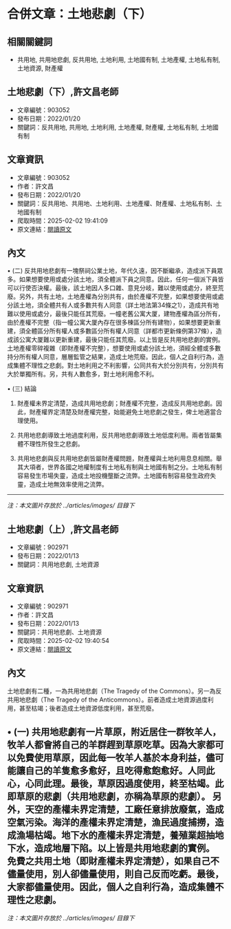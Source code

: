 # 合併文章：土地悲劇（下）

## 相關關鍵詞
- 共用地, 共用地悲劇, 反共用地, 土地利用, 土地國有制, 土地產權, 土地私有制, 土地資源, 財產權

## 土地悲劇（下）,許文昌老師
- 文章編號：903052
- 發布日期：2022/01/20
- 關鍵詞：反共用地, 共用地, 土地利用, 土地產權, 財產權, 土地私有制, 土地國有制


## 文章資訊
- 文章編號：903052
- 作者：許文昌
- 發布日期：2022/01/20
- 關鍵詞：反共用地、共用地、土地利用、土地產權、財產權、土地私有制、土地國有制
- 爬取時間：2025-02-02 19:41:09
- 原文連結：[閱讀原文](https://real-estate.get.com.tw/Columns/detail.aspx?no=903052)

## 內文
• (二) 反共用地悲劇有一塊祭祠公業土地，年代久遠，因不斷繼承，造成派下員眾多。如果想要使用或處分該土地，須全體派下員之同意。因此，任何一個派下員皆可以行使否決權。最後，該土地因人多口雜、意見分岐，難以使用或處分，終至荒廢。另外，共有土地，土地產權為分別共有，由於產權不完整，如果想要使用或處分該土地，須全體共有人或多數共有人同意（詳土地法第34條之1），造成共有地難以使用或處分，最後只能任其荒廢。一幢老舊公寓大厦，建物產權為區分所有，由於產權不完整（指一幢公寓大厦內存在很多棟區分所有建物），如果想要更新重建，須全體區分所有權人或多數區分所有權人同意（詳都市更新條例第37條），造成該公寓大厦難以更新重建，最後只能任其荒廢。以上皆是反共用地悲劇的實例。土地產權零碎複雜（即財產權不完整），想要使用或處分該土地，須經全體或多數持分所有權人同意，層層監管之結果，造成土地荒廢。因此，個人之自利行為，造成集體不理性之悲劇。對土地利用之不利影響，公同共有大於分別共有，分別共有大於單獨所有。另，共有人數愈多，對土地利用愈不利。

• (三) 結論

1. 財產權未界定清楚，造成共用地悲劇；財產權不完整，造成反共用地悲劇。因此，財產權界定清楚及財產權完整，始能避免土地悲劇之發生，俾土地適當合理使用。

2. 共用地悲劇導致土地過度利用，反共用地悲劇導致土地低度利用。兩者皆屬集體不理性所發生之悲劇。

3. 共用地悲劇與反共用地悲劇皆屬財產權問題，財產權與土地利用息息相關。舉其大項者，世界各國之地權制度有土地私有制與土地國有制之分。土地私有制容易發生市場失靈，造成土地投機壟斷之流弊。土地國有制容易發生政府失靈，造成土地無效率使用之流弊。
---
*注：本文圖片存放於 ../articles/images/ 目錄下*


## 土地悲劇（上）,許文昌老師
- 文章編號：902971
- 發布日期：2022/01/13
- 關鍵詞：共用地悲劇, 土地資源


## 文章資訊
- 文章編號：902971
- 作者：許文昌
- 發布日期：2022/01/13
- 關鍵詞：共用地悲劇、土地資源
- 爬取時間：2025-02-02 19:40:54
- 原文連結：[閱讀原文](https://real-estate.get.com.tw/Columns/detail.aspx?no=902971)

## 內文
土地悲劇有二種，一為共用地悲劇（The Tragedy of the Commons）。另一為反共用地悲劇（The Tragedy of the Anticommons）。前者造成土地資源過度利用，甚至枯竭；後者造成土地資源低度利用，甚至荒廢。

• (一) 共用地悲劇有一片草原，附近居住一群牧羊人，牧羊人都會將自己的羊群趕到草原吃草。因為大家都可以免費使用草原，因此每一牧羊人基於本身利益，儘可能讓自己的羊隻愈多愈好，且吃得愈飽愈好。人同此心，心同此理。最後，草原因過度使用，終至枯竭。此即草原的悲劇（共用地悲劇，亦稱為草原的悲劇）。 另外，天空的產權未界定清楚，工廠任意排放廢氣，造成空氣污染。海洋的產權未界定清楚，漁民過度捕撈，造成漁場枯竭。地下水的產權未界定清楚，養殖業超抽地下水，造成地層下陷。以上皆是共用地悲劇的實例。 免費之共用土地（即財產權未界定清楚），如果自己不儘量使用，別人卻儘量使用，則自己反而吃虧。最後，大家都儘量使用。因此，個人之自利行為，造成集體不理性之悲劇。
---
*注：本文圖片存放於 ../articles/images/ 目錄下*

